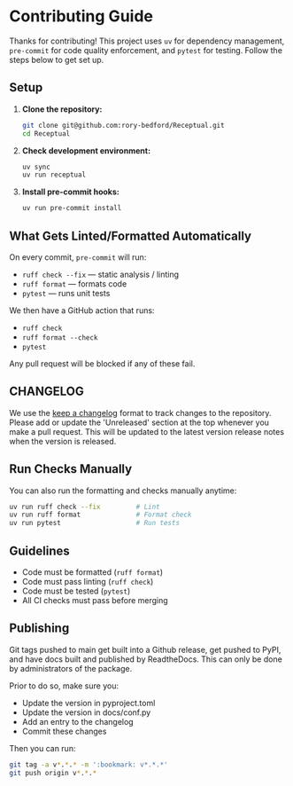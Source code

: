 # Contributing Guide

Thanks for contributing! This project uses `uv` for dependency management, `pre-commit` for code quality enforcement, and `pytest` for testing. Follow the steps below to get set up.

## Setup

1. **Clone the repository:**

   ```bash
   git clone git@github.com:rory-bedford/Receptual.git
   cd Receptual
   ```

2. **Check development environment:**

   ```bash
   uv sync
   uv run receptual
   ```

3. **Install pre-commit hooks:**

   ```bash
   uv run pre-commit install
   ```

## What Gets Linted/Formatted Automatically

On every commit, `pre-commit` will run:

- `ruff check --fix` — static analysis / linting
- `ruff format` — formats code
- `pytest` — runs unit tests

We then have a GitHub action that runs:

- `ruff check` 
- `ruff format --check`
- `pytest`

Any pull request will be blocked if any of these fail.

## CHANGELOG

We use the [keep a changelog](https://keepachangelog.com/) format to track changes to the repository. Please add or update the 'Unreleased' section at the top whenever you make a pull request. This will be updated to the latest version release notes when the version is released.

## Run Checks Manually

You can also run the formatting and checks manually anytime:

```bash
uv run ruff check --fix         # Lint
uv run ruff format              # Format check
uv run pytest                   # Run tests
```

## Guidelines

- Code must be formatted (`ruff format`)
- Code must pass linting (`ruff check`)
- Code must be tested (`pytest`)
- All CI checks must pass before merging

## Publishing

Git tags pushed to main get built into a Github release, get pushed to PyPI, and have docs built and published by ReadtheDocs. This can only be done by administrators of the package.

Prior to do so, make sure you:

- Update the version in pyproject.toml
- Update the version in docs/conf.py
- Add an entry to the changelog
- Commit these changes

Then you can run:

```bash
git tag -a v*.*.* -m ':bookmark: v*.*.*'
git push origin v*.*.*
```
